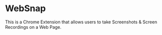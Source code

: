 # WebSnap
This is a Chrome Extension that allows users to take Screenshots &amp; Screen Recordings on a Web Page.

